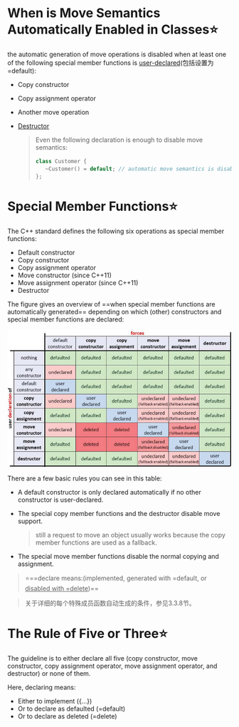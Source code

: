 # When is Move Semantics Automatically Enabled in Classes:star:

the automatic generation of move operations is disabled when at least one of the following special member functions is <u>user-declared</u>(包括设置为=default):

- Copy constructor

- Copy assignment operator

- Another move operation

- <u>Destructor</u>

  >Even the following declaration is enough to disable move semantics:
  >
  >```cpp
  >class Customer {
  >    ~Customer() = default; // automatic move semantics is disabled
  >};
  >```



# Special Member Functions:star:

The C++ standard defines the following six operations as special member functions:

- Default constructor
- Copy constructor
- Copy assignment operator
- Move constructor (since C++11)
- Move assignment operator (since C++11)
- Destructor



The figure  gives an overview of ==when special member functions are automatically generated== depending on which (other) constructors and special member functions are declared:

![image-20221031163555663](3.Move%20Semantics%20in%20Classes.assets/image-20221031163555663.png)

There are a few basic rules you can see in this table:

- A default constructor is only declared automatically if no other constructor is user-declared.

- The special copy member functions and the destructor disable move support.

  >still a request to move an object usually works because the copy member functions are used as a fallback.

- The special move member functions disable the normal copying and assignment.

> :star:==declare means:(implemented, generated with =default, or <u>disabled with =delete</u>)==

> 关于详细的每个特殊成员函数自动生成的条件，参见3.3.8节。



# The Rule of Five or Three:star:

The guideline is to either declare all five (copy constructor, move constructor, copy assignment operator, move assignment operator, and destructor) or none of them.



Here, declaring means:

- Either to implement ({...})
- Or to declare as defaulted (=default)
- Or to declare as deleted (=delete)



